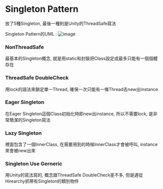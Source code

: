Singleton Pattern
=====

放了5種Singleton, 最後一種則是Unity的ThreadSafe寫法

Singleton Pattern的UML : ![image](https://upload.wikimedia.org/wikipedia/commons/thumb/f/fb/Singleton_UML_class_diagram.svg/1200px-Singleton_UML_class_diagram.svg.png)

### NonThreadSafe

最基本的Singleton概念, 就是用static和封裝把Class設定成最多只能有一個個體存在

### ThreadSafe DoubleCheck

用lock的語法來鎖定單一Thread, 確保一次只能有一條Thread去new出instance

### Eager Singleton

在Eager Singleton這個Class初始化時即new出instance, 所以不需要lock, 是非常簡潔的Singleton寫法

### Lazy Singleton

裡面包含了一個InnerClass, 在需要用到的時候InnerClass才會被呼叫, instance來會被new出來

### Singleton Use Gerneric

用Unity的寫法寫的, 概念跟ThreadSafe DoubleCheck差不多, 但是適從Hirearchy抓帶有Singleton的類別物件
